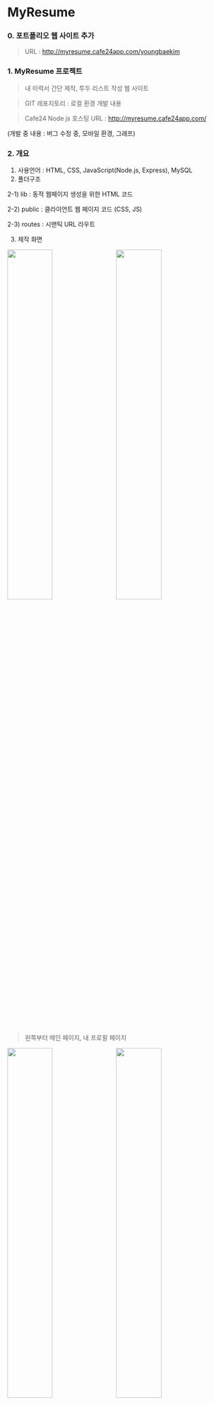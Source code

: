 # MyResume

### 0. 포트폴리오 웹 사이트 추가
> URL : http://myresume.cafe24app.com/youngbaekim

### 1. MyResume 프로젝트
> 내 이력서 간단 제작, 투두 리스트 작성 웹 사이트

> GIT 레포지토리 : 로컬 환경 개발 내용

> Cafe24 Node js 호스팅 URL : http://myresume.cafe24app.com/

(개발 중 내용 : 버그 수정 중, 모바일 환경, 그래프)

### 2. 개요
1) 사용언어 : HTML, CSS, JavaScript(Node.js, Express), MySQL
2) 폴더구조

  2-1) lib : 동적 웹페이지 생성을 위한 HTML 코드
  
  2-2) public : 클라이언트 웹 페이지 코드 (CSS, JS)
  
  2-3) routes : 시맨틱 URL 라우트
  
3) 제작 화면
<div>
  <img width="45%" src="https://user-images.githubusercontent.com/36183001/87752506-7cc2fa80-c83b-11ea-88ce-9cf6d80aaa15.PNG">
  &nbsp;&nbsp;&nbsp;
  <img width="45%" src="https://user-images.githubusercontent.com/36183001/87752503-7c2a6400-c83b-11ea-939b-f476ee1d4ff0.PNG">
</div>

> 왼쪽부터 메인 페이지, 내 프로필 페이지

<div>
  <img width="45%" src="https://user-images.githubusercontent.com/36183001/87752510-7df42780-c83b-11ea-85d1-b379540a4541.PNG">
  &nbsp;&nbsp;&nbsp;
  <img width="45%" src="https://user-images.githubusercontent.com/36183001/87752505-7cc2fa80-c83b-11ea-9a42-57d3cff61c9c.PNG">
</div>

> 왼쪽부터 회원가입 페이지, 로그인 페이지

<div>
  <img width="45%" src="https://user-images.githubusercontent.com/36183001/87752508-7df42780-c83b-11ea-8aab-6e08968dc4c2.PNG">
  &nbsp;&nbsp;&nbsp;
  <img width="45%" src="https://user-images.githubusercontent.com/36183001/87752500-7b91cd80-c83b-11ea-9323-e922a71fd814.PNG">
</div>

> 왼쪽부터 프로필 수정 페이지, To Do 리스트 페이지

### 3. 사용법
> 실행 : 로컬에 저장 -> package.json 에 기재된 모듈 설치 npm install -> DB 구축 -> localhost:3000으로 실행
> 환경 : 구글 크롬

### 4. 기능
1) 내 프로필 현황 체크 가능
2) 프로필 수정 (경험, 이력, 자격증 등)
3) 투두 리스트 관리
